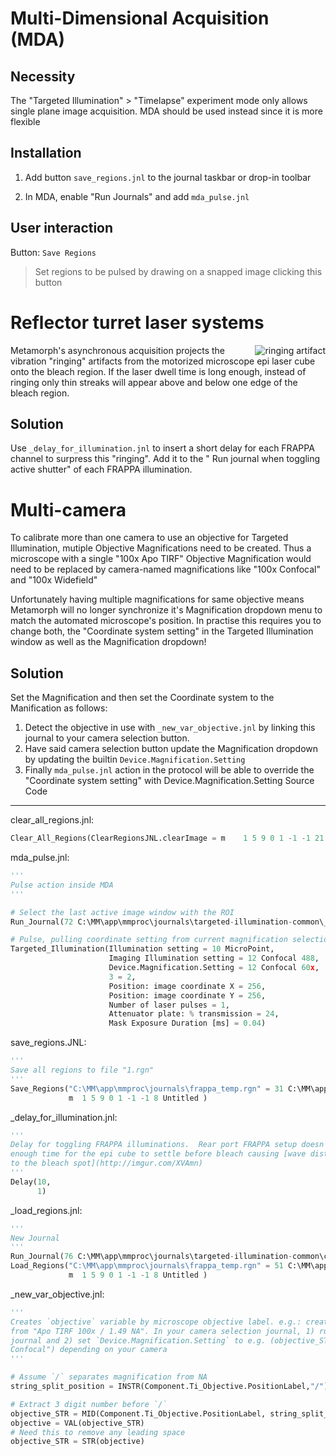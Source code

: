 Multi-Dimensional Acquisition (MDA)
===================================

Necessity
---------

The "Targeted Illumination" > "Timelapse" experiment mode only allows single
plane image acquisition.  MDA should be used instead since it is more flexible

Installation
------------

1.  Add button `save_regions.jnl` to the journal taskbar or drop-in toolbar

2.  In MDA, enable "Run Journals" and add `mda_pulse.jnl`

User interaction
----------------

Button: `Save Regions`
> Set regions to be pulsed by drawing on a snapped image clicking this button



Reflector turret laser systems
==============================
<img src="https://github.com/downloads/omsai/journals/ringing_bleach.PNG"
 alt="ringing artifact" title="40us dwell time, confocal image" align="right" />

Metamorph's asynchronous acquisition projects the vibration "ringing" artifacts
from the motorized microscope epi laser cube onto the bleach region.  If the
laser dwell time is long enough, instead of ringing only thin streaks will
appear above and below one edge of the bleach region.

Solution
--------
Use `_delay_for_illumination.jnl` to insert a short delay for each FRAPPA channel
to surpress this "ringing".  Add it to the " Run journal when toggling active shutter"
of each FRAPPA illumination.



Multi-camera
============
To calibrate more than one camera to use an objective for Targeted Illumination,
mutiple Objective Magnifications need to be created.  Thus a microscope with
a single "100x Apo TIRF" Objective Magnification would need to be replaced by
camera-named magnifications like "100x Confocal" and "100x Widefield"

Unfortunately having multiple magnifications for same objective means Metamorph
will no longer synchronize it's Magnification dropdown menu to match the automated
microscope's position.  In practise this requires you to change both, the "Coordinate 
system setting" in the Targeted Illumination window as well as the Magnification
dropdown!

Solution
--------

Set the Magnification and then set the Coordinate system to the Manification
as follows:

1.  Detect the objective in use with `_new_var_objective.jnl` by linking this
    journal to your camera selection button.
2.  Have said camera selection button update the Magnification dropdown
    by updating the builtin `Device.Magnification.Setting`
3.  Finally `mda_pulse.jnl` action in the protocol will be able to override the
    "Coordinate system setting" with Device.Magnification.Setting<!-- content below automatically generated by doc_jnl.py -->
Source Code
-----------
clear_all_regions.jnl:
```python
Clear_All_Regions(ClearRegionsJNL.clearImage = m	1 5 9 0 1 -1 -1 21 Targeted Illumination)
```

mda_pulse.jnl:
```python
'''
Pulse action inside MDA
'''

# Select the last active image window with the ROI
Run_Journal(72 C:\MM\app\mmproc\journals\targeted-illumination-common\_load_regions.jnl)

# Pulse, pulling coordinate setting from current magnification selection
Targeted_Illumination(Illumination setting = 10 MicroPoint,
                      Imaging Illumination setting = 12 Confocal 488,
                      Device.Magnification.Setting = 12 Confocal 60x,
                      3 = 2,
                      Position: image coordinate X = 256,
                      Position: image coordinate Y = 256,
                      Number of laser pulses = 1,
                      Attenuator plate: % transmission = 24,
                      Mask Exposure Duration [ms] = 0.04)
```

save_regions.JNL:
```python
'''
Save all regions to file "1.rgn"
'''
Save_Regions("C:\MM\app\mmproc\journals\frappa_temp.rgn" = 31 C:\MM\app\mmproc\journals\1.rgn,
             m	1 5 9 0 1 -1 -1 8 Untitled )
```

_delay_for_illumination.jnl:
```python
'''
Delay for toggling FRAPPA illuminations.  Rear port FRAPPA setup doesn't give
enough time for the epi cube to settle before bleach causing [wave distortions
to the bleach spot](http://imgur.com/XVAmn)
'''
Delay(10,
      1)
```

_load_regions.jnl:
```python
'''
New Journal
'''
Run_Journal(76 C:\MM\app\mmproc\journals\targeted-illumination-common\clear_all_regions.jnl)
Load_Regions("C:\MM\app\mmproc\journals\frappa_temp.rgn" = 51 C:\MM\app\mmproc\journals\Mosaic Optogenetics\1.rgn,
             m	1 5 9 0 1 -1 -1 8 Untitled )
```

_new_var_objective.jnl:
```python
'''
Creates `objective` variable by microscope objective label. e.g.: create `100`
from "Apo TIRF 100x / 1.49 NA". In your camera selection journal, 1) run this
journal and 2) set `Device.Magnification.Setting` to e.g. (objective_STR + "
Confocal") depending on your camera
'''

# Assume `/` separates magnification from NA
string_split_position = INSTR(Component.Ti_Objective.PositionLabel,"/")

# Extract 3 digit number before `/`
objective_STR = MID(Component.Ti_Objective.PositionLabel, string_split_position - 5, 3)
objective = VAL(objective_STR)
# Need this to remove any leading space
objective_STR = STR(objective)
```
